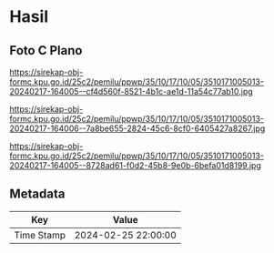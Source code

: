 # Hasil

## Foto C Plano

https://sirekap-obj-formc.kpu.go.id/25c2/pemilu/ppwp/35/10/17/10/05/3510171005013-20240217-164005--cf4d560f-8521-4b1c-ae1d-11a54c77ab10.jpg

https://sirekap-obj-formc.kpu.go.id/25c2/pemilu/ppwp/35/10/17/10/05/3510171005013-20240217-164006--7a8be655-2824-45c6-8cf0-6405427a8267.jpg

https://sirekap-obj-formc.kpu.go.id/25c2/pemilu/ppwp/35/10/17/10/05/3510171005013-20240217-164005--8728ad61-f0d2-45b8-9e0b-6befa01d8199.jpg


## Metadata

| Key        | Value               |
| ---------- | ------------------- |
| Time Stamp | 2024-02-25 22:00:00 |



